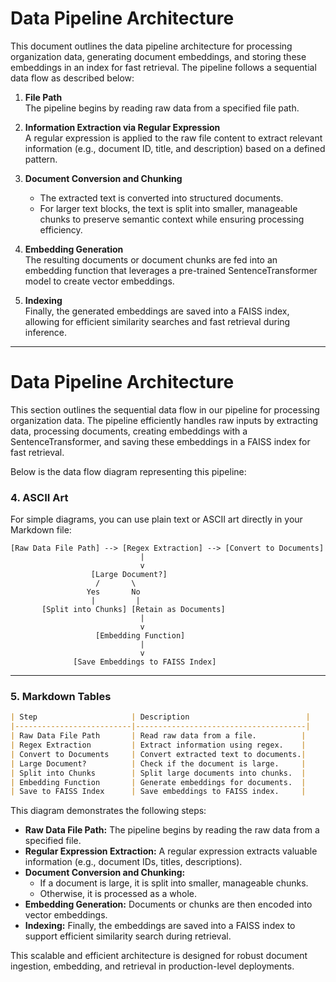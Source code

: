 # Data Pipeline Architecture

This document outlines the data pipeline architecture for processing organization data, generating document embeddings, and storing these embeddings in an index for fast retrieval. The pipeline follows a sequential data flow as described below:

1. **File Path**  
   The pipeline begins by reading raw data from a specified file path.

2. **Information Extraction via Regular Expression**  
   A regular expression is applied to the raw file content to extract relevant information (e.g., document ID, title, and description) based on a defined pattern.

3. **Document Conversion and Chunking**  
   - The extracted text is converted into structured documents.
   - For larger text blocks, the text is split into smaller, manageable chunks to preserve semantic context while ensuring processing efficiency.

4. **Embedding Generation**  
   The resulting documents or document chunks are fed into an embedding function that leverages a pre-trained SentenceTransformer model to create vector embeddings.

5. **Indexing**  
   Finally, the generated embeddings are saved into a FAISS index, allowing for efficient similarity searches and fast retrieval during inference.

---

# Data Pipeline Architecture

This section outlines the sequential data flow in our pipeline for processing organization data. The pipeline efficiently handles raw inputs by extracting data, processing documents, creating embeddings with a SentenceTransformer, and saving these embeddings in a FAISS index for fast retrieval.

Below is the data flow diagram representing this pipeline:
### 4. **ASCII Art**
   For simple diagrams, you can use plain text or ASCII art directly in your Markdown file:

   ```plaintext
   [Raw Data File Path] --> [Regex Extraction] --> [Convert to Documents]
                                |
                                v
                     [Large Document?]
                      /       \
                    Yes       No
                     |         |
          [Split into Chunks] [Retain as Documents]
                                |
                                v
                      [Embedding Function]
                                |
                                v
                 [Save Embeddings to FAISS Index]
   ```
---

### 5. **Markdown Tables**

   ```markdown
   | Step                     | Description                          |
   |--------------------------|--------------------------------------|
   | Raw Data File Path       | Read raw data from a file.          |
   | Regex Extraction         | Extract information using regex.    |
   | Convert to Documents     | Convert extracted text to documents.|
   | Large Document?          | Check if the document is large.     |
   | Split into Chunks        | Split large documents into chunks.  |
   | Embedding Function       | Generate embeddings for documents.  |
   | Save to FAISS Index      | Save embeddings to FAISS index.     |
   ```

This diagram  demonstrates the following steps:
- **Raw Data File Path:** The pipeline begins by reading the raw data from a specified file.
- **Regular Expression Extraction:** A regular expression extracts valuable information (e.g., document IDs, titles, descriptions).
- **Document Conversion and Chunking:**  
  - If a document is large, it is split into smaller, manageable chunks.
  - Otherwise, it is processed as a whole.
- **Embedding Generation:** Documents or chunks are then encoded into vector embeddings.
- **Indexing:** Finally, the embeddings are saved into a FAISS index to support efficient similarity search during retrieval.

This scalable and efficient architecture is designed for robust document ingestion, embedding, and retrieval in production-level deployments.